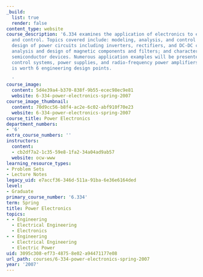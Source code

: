 ```yaml
---
_build:
  list: true
  render: false
content_type: website
course_description: '6.334 examines the application of electronics to energy conversion
  and control. Topics covered include: modeling, analysis, and control techniques;
  design of power circuits including inverters, rectifiers, and DC-DC converters;
  analysis and design of magnetic components and filters; and characteristics of power
  semiconductor devices. Numerous application examples will be presented such as motion
  control systems, power supplies, and radio-frequency power amplifiers. The course
  is worth 6 engineering design points.

  '
course_image:
  content: 5d4e39a4-b370-838f-9b55-ecec98ec9e81
  website: 6-334-power-electronics-spring-2007
course_image_thumbnail:
  content: 70d9cc56-b8f4-ac2e-6c02-abf910f70e23
  website: 6-334-power-electronics-spring-2007
course_title: Power Electronics
department_numbers:
- '6'
extra_course_numbers: ''
instructors:
  content:
  - cb2df7a2-1c35-59e8-1fa2-34a04ad9ab57
  website: ocw-www
learning_resource_types:
- Problem Sets
- Lecture Notes
legacy_uid: e7accf36-346d-511a-91ba-6e36e6164ded
level:
- Graduate
primary_course_number: '6.334'
term: Spring
title: Power Electronics
topics:
- - Engineering
  - Electrical Engineering
  - Electronics
- - Engineering
  - Electrical Engineering
  - Electric Power
uid: 3095c308-ef73-4875-8e02-a94471177e08
url_path: courses/6-334-power-electronics-spring-2007
year: '2007'
---
```

